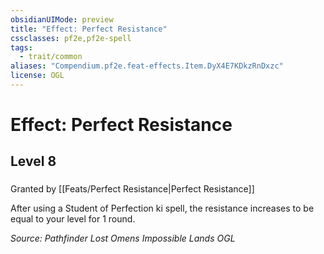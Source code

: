 ```yaml
---
obsidianUIMode: preview
title: "Effect: Perfect Resistance"
cssclasses: pf2e,pf2e-spell
tags:
  - trait/common
aliases: "Compendium.pf2e.feat-effects.Item.DyX4E7KDkzRnDxzc"
license: OGL
---
```

# Effect: Perfect Resistance
## Level 8
### 






Granted by [[Feats/Perfect Resistance|Perfect Resistance]]

After using a Student of Perfection ki spell, the resistance increases to be equal to your level for 1 round.

*Source: Pathfinder Lost Omens Impossible Lands*
*OGL*